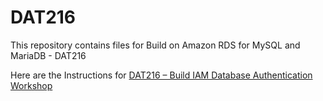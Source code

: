 # DAT216

This repository contains files for 
Build on Amazon RDS for MySQL and MariaDB - DAT216

Here are the Instructions for [DAT216 – Build IAM Database Authentication Workshop](https://github.com/karumajji/DAT216/blob/master/instructions.md)
